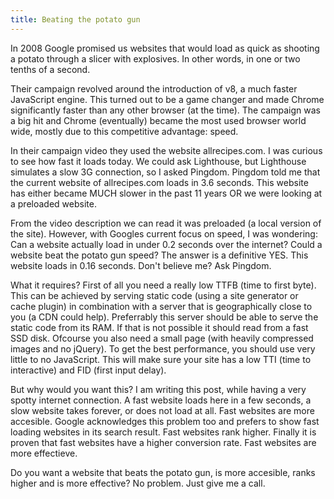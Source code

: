 ```yaml
---
title: Beating the potato gun
---
```


In 2008 Google promised us websites that would load as quick as shooting a potato through a slicer with explosives. In other words, in one or two tenths of a second. 

Their campaign revolved around the introduction of v8, a much faster JavaScript engine. This turned out to be a game changer and made Chrome significantly faster than any other browser (at the time). The campaign was a big hit and Chrome (eventually) became the most used browser world wide, mostly due to this competitive advantage: speed.

In their campaign video they used the website allrecipes.com. I was curious to see how fast it loads today. We could ask Lighthouse, but Lighthouse simulates a slow 3G connection, so I asked Pingdom. Pingdom told me that the current website of allrecipes.com loads in 3.6 seconds. This website has either became MUCH slower in the past 11 years OR we were looking at a preloaded website.

From the video description we can read it was preloaded (a local version of the site). However, with Googles current focus on speed, I was wondering: Can a website actually load in under 0.2 seconds over the internet? Could a website beat the potato gun speed? The answer is a definitive YES. This website loads in 0.16 seconds. Don't believe me? Ask Pingdom. 

What it requires? First of all you need a really low TTFB (time to first byte). This can be achieved by serving static code (using a site generator or cache plugin) in combination with a server that is geographically close to you (a CDN could help). Preferrably this server should be able to serve the static code from its RAM. If that is not possible it should read from a fast SSD disk. Ofcourse you also need a small page (with heavily compressed images and no jQuery). To get the best performance, you should use very little to no JavaScript. This will make sure your site has a low TTI (time to interactive) and FID (first input delay).

But why would you want this? I am writing this post, while having a very spotty internet connection. A fast website loads here in a few seconds, a slow website takes forever, or does not load at all. Fast websites are more accesible. Google acknowledges this problem too and prefers to show fast loading websites in its search result. Fast websites rank higher. Finally it is proven that fast websites have a higher conversion rate. Fast websites are more effectieve.

Do you want a website that beats the potato gun, is more accesible, ranks higher and is more effective? No problem. Just give me a call.
